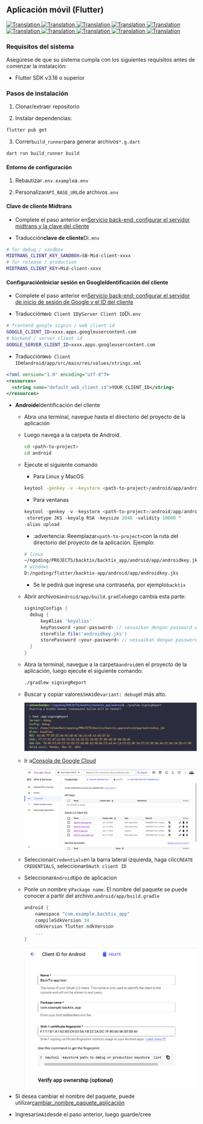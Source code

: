 ## Aplicación móvil (Flutter)

<a href="./mobile-app.md">
  <img alt="Translation" src="https://img.shields.io/badge/Bahasa_Indonesia-blue?style=for-the-badge&logo=googletranslate&logoColor=blue&labelColor=white">
</a>
<a href="./mobile-app.en.md">
  <img alt="Translation" src="https://img.shields.io/badge/English-blue?style=for-the-badge&logo=googletranslate&logoColor=blue&labelColor=white">
</a>
<a href="./mobile-app.zh-CN.md">
  <img alt="Translation" src="https://img.shields.io/badge/简体中文-blue?style=for-the-badge&logo=googletranslate&logoColor=blue&labelColor=white">
</a>
<a href="./mobile-app.ja.md">
  <img alt="Translation" src="https://img.shields.io/badge/日本語-blue?style=for-the-badge&logo=googletranslate&logoColor=blue&labelColor=white">
</a>
<a href="./mobile-app.ar.md">
  <img alt="Translation" src="https://img.shields.io/badge/Arabic_عربي-blue?style=for-the-badge&logo=googletranslate&logoColor=blue&labelColor=white">
</a>
<a href="./mobile-app.pt.md">
  <img alt="Translation" src="https://img.shields.io/badge/Português-blue?style=for-the-badge&logo=googletranslate&logoColor=blue&labelColor=white">
</a>
<a href="./mobile-app.es.md">
  <img alt="Translation" src="https://img.shields.io/badge/Español-blue?style=for-the-badge&logo=googletranslate&logoColor=blue&labelColor=white">
</a>
<a href="./mobile-app.fr.md">
  <img alt="Translation" src="https://img.shields.io/badge/Français-blue?style=for-the-badge&logo=googletranslate&logoColor=blue&labelColor=white">
</a>
<a href="./mobile-app.vi.md">
  <img alt="Translation" src="https://img.shields.io/badge/Tiếng_Việt-blue?style=for-the-badge&logo=googletranslate&logoColor=blue&labelColor=white">
</a>
<a href="./mobile-app.hi.md">
  <img alt="Translation" src="https://img.shields.io/badge/Hindi_हिंदी-blue?style=for-the-badge&logo=googletranslate&logoColor=blue&labelColor=white">
</a>

### Requisitos del sistema

Asegúrese de que su sistema cumpla con los siguientes requisitos antes de comenzar la instalación:

-   Flutter SDK v3.16 o superior

### Pasos de instalación

1.  Clonar/extraer repositorio

2.  Instalar dependencias:

```bash
flutter pub get
```

3.  Correr`build_runner`para generar archivos`*.g.dart`

```bash
dart run build_runner build
```

#### Entorno de configuración

1.  Rebautizar`.env.example`a`.env`

2.  Personalizar`API_BASE_URL`de archivos`.env`

#### Clave de cliente Midtrans

-   Complete el paso anterior en[Servicio back-end: configurar el servidor midtrans y la clave del cliente](api-service.md#setup-midtrans-server--client-key)

-   Traducción**clave de cliente**Di`.env`

```sh
# for debug / sandbox
MIDTRANS_CLIENT_KEY_SANDBOX=SB-Mid-client-xxxx
# for release / production
MIDTRANS_CLIENT_KEY=Mid-client-xxxx
```

#### Configuración**Iniciar sesión en Google**Identificación del cliente

-   Complete el paso anterior en[Servicio back-end: configurar el servidor de inicio de sesión de Google y el ID del cliente](api-service.md#setup-google-sign-in-server--client-id)

-   Traducción`Web Client ID`y`Server Client ID`Di`.env`

```sh
# frontend google signin / web client id
GOOGLE_CLIENT_ID=xxxx.apps.googleusercontent.com
# backend / server client id
GOOGLE_SERVER_CLIENT_ID=xxxx.apps.googleusercontent.com
```

-   Traducción`Web Client ID`el`android/app/src/main/res/values/strings.xml`

```xml
<?xml version="1.0" encoding="utf-8"?>
<resources>
  <string name="default_web_client_id">YOUR_CLIENT_ID</string> 
</resources>
```

-   **Androide**Identificación del cliente

    -   Abra una terminal, navegue hasta el directorio del proyecto de la aplicación

    -   Luego navega a la carpeta de Android.

        ```bash
        cd <path-to-project>
        cd android
        ```

    -   Ejecute el siguiente comando

        -   Para Linux y MacOS

        ```bash
        keytool -genkey -v -keystore <path-to-project>/android/app/androidkey.jks -keyalg RSA -keysize 2048 -validity 10000 -alias keyalias

        ```

        -   Para ventanas

        ```powershell
        keytool -genkey -v -keystore <path-to-project>/android/app/androidkey.jks ^
        -storetype JKS -keyalg RSA -keysize 2048 -validity 10000 ^
        -alias upload
        ```

        -   :advertencia: Reemplazar`<path-to-project>`con la ruta del directorio del proyecto de la aplicación.
            Ejemplo:

        ```bash
        # linux
        ~/ngoding/PROJECTS/backtix/backtix_app/android/app/androidkey.jks
        # windows
        D:/ngoding/flutter/backtix-app/android/app/androidkey.jks
        ```

        -   Se le pedirá que ingrese una contraseña, por ejemplo`backtix`

    -   Abrir archivos`android/app/build.gradle`luego cambia esta parte:
        ```gradle
        signingConfigs {
          debug {
              keyAlias 'keyalias'
              keyPassword <your-password> // sesuaikan dengan password dari langkah sebelumnya
              storeFile file('androidkey.jks')
              storePassword <your-password> // sesuaikan dengan password dari langkah sebelumnya
          }
        }
        ```

    -   Abra la terminal, navegue a la carpeta`android`en el proyecto de la aplicación, luego ejecute el siguiente comando:

        ```bash
        ./gradlew signingReport
        ```

    -   Buscar y copiar valores`SHA1`de`variant: debug`el más alto.

        ![Terminal](/assets/Screenshot_5.png)

    -   Ir a[Consola de Google Cloud](https://console.cloud.google.com)

        ![Cloud Console](/assets/Screenshot_2.png)

    -   Seleccionar`Credentials`en la barra lateral izquierda, haga clic`CREATE CREDENTIALS`, seleccionar`OAuth client ID`

    -   Seleccionar`Android`tipo de aplicacion

    -   Ponle un nombre y`Package name`. El nombre del paquete se puede conocer a partir del archivo.`android/app/build.gradle`

        ```gradle
        android {
            namespace "com.example.backtix_app"
            compileSdkVersion 34
            ndkVersion flutter.ndkVersion
            ...
        }
        ```

        ![Cloud Console](/assets/Screenshot_6.png)


-   Si desea cambiar el nombre del paquete, puede utilizar[cambiar_nombre_paquete_aplicación](https://pub.dev/packages/change_app_package_name)

-   Ingresar`SHA1`desde el paso anterior, luego guarde/cree
